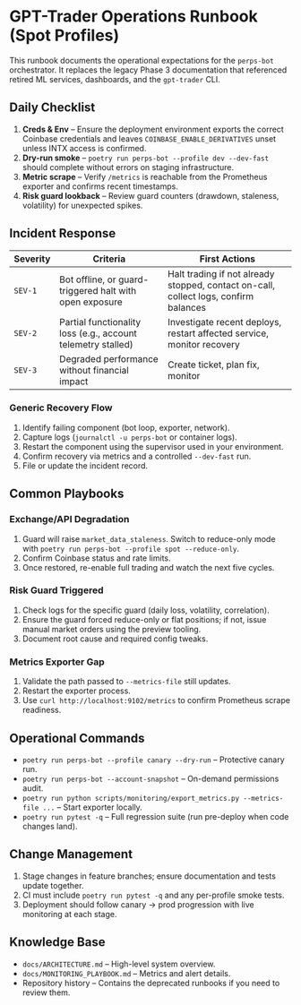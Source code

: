 # GPT-Trader Operations Runbook (Spot Profiles)

This runbook documents the operational expectations for the `perps-bot`
orchestrator. It replaces the legacy Phase 3 documentation that referenced
retired ML services, dashboards, and the `gpt-trader` CLI.

## Daily Checklist

1. **Creds & Env** – Ensure the deployment environment exports the correct
   Coinbase credentials and leaves `COINBASE_ENABLE_DERIVATIVES` unset unless
   INTX access is confirmed.
2. **Dry-run smoke** – `poetry run perps-bot --profile dev --dev-fast` should
   complete without errors on staging infrastructure.
3. **Metric scrape** – Verify `/metrics` is reachable from the Prometheus
   exporter and confirms recent timestamps.
4. **Risk guard lookback** – Review guard counters (drawdown, staleness,
   volatility) for unexpected spikes.

## Incident Response

| Severity | Criteria | First Actions |
|----------|----------|---------------|
| `SEV-1` | Bot offline, or guard-triggered halt with open exposure | Halt trading if not already stopped, contact on-call, collect logs, confirm balances |
| `SEV-2` | Partial functionality loss (e.g., account telemetry stalled) | Investigate recent deploys, restart affected service, monitor recovery |
| `SEV-3` | Degraded performance without financial impact | Create ticket, plan fix, monitor |

### Generic Recovery Flow

1. Identify failing component (bot loop, exporter, network).
2. Capture logs (`journalctl -u perps-bot` or container logs).
3. Restart the component using the supervisor used in your environment.
4. Confirm recovery via metrics and a controlled `--dev-fast` run.
5. File or update the incident record.

## Common Playbooks

### Exchange/API Degradation

1. Guard will raise `market_data_staleness`. Switch to reduce-only mode with
   `poetry run perps-bot --profile spot --reduce-only`.
2. Confirm Coinbase status and rate limits.
3. Once restored, re-enable full trading and watch the next five cycles.

### Risk Guard Triggered

1. Check logs for the specific guard (daily loss, volatility, correlation).
2. Ensure the guard forced reduce-only or flat positions; if not, issue manual
   market orders using the preview tooling.
3. Document root cause and required config tweaks.

### Metrics Exporter Gap

1. Validate the path passed to `--metrics-file` still updates.
2. Restart the exporter process.
3. Use `curl http://localhost:9102/metrics` to confirm Prometheus scrape
   readiness.

## Operational Commands

- `poetry run perps-bot --profile canary --dry-run` – Protective canary run.
- `poetry run perps-bot --account-snapshot` – On-demand permissions audit.
- `poetry run python scripts/monitoring/export_metrics.py --metrics-file ...` –
  Start exporter locally.
- `poetry run pytest -q` – Full regression suite (run pre-deploy when code
  changes land).

## Change Management

1. Stage changes in feature branches; ensure documentation and tests update
   together.
2. CI must include `poetry run pytest -q` and any per-profile smoke tests.
3. Deployment should follow canary → prod progression with live monitoring at
   each stage.

## Knowledge Base

- `docs/ARCHITECTURE.md` – High-level system overview.
- `docs/MONITORING_PLAYBOOK.md` – Metrics and alert details.
- Repository history – Contains the deprecated runbooks if you need to review
  them.

